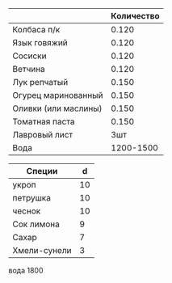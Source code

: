 |                      | Количество |
| -------------------- | ---------- |
| Колбаса п/к          | 0.120      |
| Язык говяжий         | 0.120      |
| Сосиски              | 0.120      |
| Ветчина              | 0.120      |
| Лук репчатый         | 0.150      |
| Огурец маринованный  | 0.150      |
| Оливки (или маслины) | 0.150      |
| Томатная паста       | 0.150      |
| Лавровый лист        | 3шт        |
| Вода                 | 1200-1500  |

| Специи       | d   |
| ------------ | --- |
| укроп        | 10  |
| петрушка     | 10  |
| чеснок       | 10  |
| Сок лимона   | 9   |
| Сахар        | 7   |
| Хмели-сунели | 3   |

вода 1800